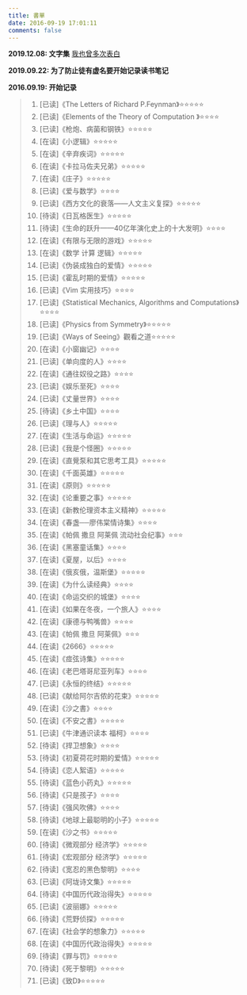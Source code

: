 ```yaml
---
title: 書單
date: 2016-09-19 17:01:11
comments: false
---
```


**2019.12.08: 文字集** [我也曾多次表白](https://github.com/QIanGua/guwenxuan)

**2019.09.22: 为了防止徒有虚名要开始记录读书笔记**
 
**2016.09.19: 开始记录**

> 01. [已读]《The Letters of Richard P.Feynman》⭐️⭐️⭐️⭐️⭐️
> 02. [已读]《Elements of the Theory of Computation 》⭐️⭐️⭐️⭐️️
> 03. [已读]《枪炮、病菌和钢铁》⭐️⭐️⭐️⭐️⭐️
> 04. [在读]《小逻辑》⭐️⭐️⭐️⭐️⭐️
> 05. [在读]《辛弃疾词》⭐️⭐️⭐️⭐️⭐️
> 06. [在读]《卡拉马佐夫兄弟》⭐️⭐️⭐️⭐️⭐️
> 07. [在读]《庄子》⭐️⭐️⭐️⭐️⭐️
> 08. [已读]《爱与数学》⭐️⭐️⭐️⭐️️
> 09. [已读]《西方文化的衰落——人文主义复探》⭐️⭐️⭐️⭐️⭐️
> 10. [待读]《日瓦格医生》⭐️⭐️⭐️⭐️⭐️
> 11. [待读]《生命的跃升——40亿年演化史上的十大发明》️⭐️⭐️⭐️⭐️
> 12. [在读]《有限与无限的游戏》⭐️⭐️⭐️⭐️⭐️
> 13. [在读]《数学 计算 逻辑》⭐️⭐️⭐️⭐️⭐️
> 14. [已读]《伪装成独白的爱情》⭐️⭐️⭐️⭐️⭐️
> 15. [已读]《霍乱时期的爱情》⭐️⭐️⭐️⭐️⭐️
> 16. [已读]《Vim 实用技巧》⭐️⭐️⭐️⭐️️
> 17. [已读]《Statistical Mechanics, Algorithms and Computations》⭐️⭐️⭐️⭐️️
> 18. [已读]《Physics from Symmetry》⭐️⭐️⭐️⭐️⭐️
> 19. [已读]《Ways of Seeing》觀看之道⭐️⭐️⭐️⭐️⭐️
> 20. [在读]《小窗幽记》⭐️⭐️⭐️⭐️️
> 21. [已读]《单向度的人》⭐️⭐️⭐️️⭐️
> 22. [在读]《通往奴役之路》⭐️⭐️️⭐️⭐️
> 23. [已读]《娱乐至死》⭐️⭐️⭐️⭐️️
> 24. [已读]《丈量世界》⭐️⭐️⭐️⭐️️
> 25. [待读]《乡土中国》⭐️⭐️⭐️⭐️️
> 26. [已读]《理与人》⭐️⭐️⭐️⭐️⭐️
> 27. [在读]《生活与命运》⭐️⭐️⭐️⭐️⭐️
> 28. [已读]《我是个怪圈》⭐️⭐️⭐️⭐️⭐️
> 29. [在读]《直覺泵和其它思考工具》⭐️⭐️⭐️⭐️⭐️
> 30. [在读]《千面英雄》⭐️⭐️⭐️⭐️⭐️
> 31. [在读]《原则》⭐️⭐️⭐️⭐️⭐️
> 32. [在读]《论重要之事》⭐️⭐️⭐️⭐️⭐️
> 33. [在读]《新教伦理资本主义精神》⭐️⭐️⭐️⭐️⭐️
> 34. [在读]《春盏──廖伟棠情诗集》⭐️⭐️️⭐️⭐️
> 35. [在读]《帕佩 撒旦 阿莱佩 流动社会纪事》️⭐️⭐️⭐️
> 36. [在读]《黑塞童话集》⭐️⭐️⭐️⭐️️
> 37. [在读]《夏屋，以后》⭐️⭐️⭐️⭐️️️️
> 38. [在读]《俄亥俄，温斯堡》⭐️⭐️⭐️⭐️⭐️
> 39. [在读]《为什么读经典》⭐️⭐️⭐️️⭐️
> 40. [在读]《命运交织的城堡》⭐️⭐️️⭐️⭐️
> 41. [在读]《如果在冬夜，一个旅人》⭐️️⭐️⭐️⭐️
> 42. [在读]《康德与鸭嘴兽》⭐️⭐️⭐️⭐️️
> 43. [在读]《帕佩 撒旦 阿莱佩》⭐️️⭐️⭐️
> 44. [在读]《2666》⭐️⭐️⭐️⭐️⭐️
> 45. [在读]《痖弦诗集》⭐️⭐️⭐️⭐️⭐️
> 46. [在读]《老巴塔哥尼亚列车》⭐️️⭐️⭐️⭐️
> 47. [已读]《永恒的终结》⭐️⭐️⭐️⭐️⭐️
> 48. [已读]《献给阿尔吉侬的花束》⭐️⭐️⭐️⭐️⭐️
> 49. [在读]《沙之書》⭐️⭐️⭐️⭐️️
> 50. [在读]《不安之書》⭐️⭐️⭐️⭐️⭐️
> 51. [已读]《牛津通识读本 福柯》⭐️️⭐️⭐️⭐️
> 52. [待读]《捍卫想象》⭐️⭐️⭐️⭐️️
> 53. [待读]《初夏荷花时期的爱情》⭐️⭐️⭐️⭐️⭐️
> 54. [待读]《恋人絮语》⭐️⭐️⭐️⭐️⭐️
> 55. [待读]《蓝色小药丸》⭐️⭐️⭐️⭐️⭐️
> 56. [待读]《只是孩子》⭐️⭐️⭐️⭐️️
> 57. [待读]《强风吹佛》⭐️⭐️⭐️⭐️️
> 58. [待读]《地球上最聪明的小子》⭐️⭐️⭐️⭐️⭐️
> 59. [在读]《沙之书》⭐️⭐️⭐️⭐️⭐️
> 60. [待读]《微观部分 经济学》⭐️⭐️⭐️⭐️⭐️
> 61. [待读]《宏观部分 经济学》⭐️⭐️⭐️⭐️⭐️
> 62. [待读]《宽忍的黑色黎明》⭐️⭐️️⭐️⭐️
> 63. [已读]《阿垅诗文集》⭐️⭐️⭐️⭐️⭐️
> 64. [待读]《中国历代政治得失》⭐️⭐️⭐️⭐️⭐️
> 65. [已读]《波丽娜》⭐️⭐️⭐️⭐️⭐️
> 66. [待读]《荒野侦探》⭐️⭐️⭐️⭐️⭐️
> 67. [在读]《社会学的想象力》⭐️⭐️⭐️⭐️⭐️
> 68. [在读]《中国历代政治得失》⭐️⭐️⭐️⭐️⭐️
> 69. [待读]《罪与罚》⭐️⭐️⭐️⭐️⭐️
> 70. [待读]《死于黎明》⭐️⭐️⭐️⭐️⭐️
> 71. [已读]《致D》⭐️⭐️⭐️⭐️⭐️
